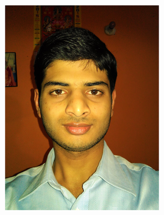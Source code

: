 
![Bablu Kumar](https://github.com/BabluKumar17/bk.github.io/blob/gh-pages/img/IMG_20160223_151149.jpg)

